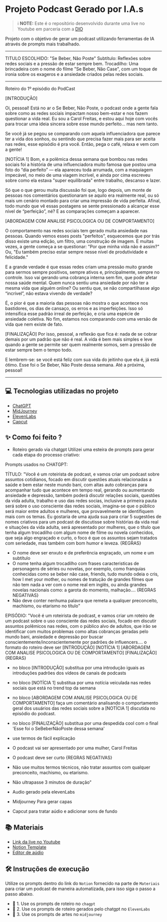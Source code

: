 

# Projeto Podcast Gerado por I.A.s


 > ℹ️ **NOTE:** Este é o repositório desenvolvido durante uma live no Youtube em parceria com a [DIO](https://dio.me)

Projeto com o objetivo de gerar um podcast utilizando ferramentas de IA através de prompts mais trabalhado.

**********************************************************************************************************************************************************************************
TITULO ESCOLHIDO: "Se Beber, Não Poste"
Subtítulo: Reflexões sobre redes sociais e a pressão de estar sempre bem.
Trocadilho: Uma brincadeira com o nome do filme "Se Beber, Não Case", com um toque de ironia sobre os exageros e a ansiedade criados pelas redes sociais.

**********************************************************************************************************************************************************************************
Roteiro do 1º episódio do PodCast

[INTRODUÇÃO]


Oi, pessoal! Está no ar o Se Beber, Não Poste, o podcast onde a gente fala sobre como as redes sociais impactam nosso bem-estar e nos fazem questionar a vida real. Eu sou a Carol Freitas, e estou aqui hoje com vocês para trocar uma ideia sincera sobre esse mundo perfeito... mas nem tanto.

Se você já se pegou se comparando com aquela influenciadora que parece ter a vida dos sonhos, ou sentindo que precisa fazer mais para ser aceita nas redes, esse episódio é pra você. Então, pega o café, relaxa e vem com a gente!

[NOTÍCIA 1] 
Bom, e a polêmica dessa semana que bombou nas redes sociais foi a história de uma influenciadora muito famosa que postou uma foto do “dia perfeito” — ela apareceu toda arrumada, com a maquiagem impecável, no meio de uma viagem incrível, e ainda por cima escreveu sobre como ela estava "super equilibrada" entre trabalho, descanso e lazer.

Só que o que gerou muita discussão foi que, logo depois, um monte de pessoas nos comentários questionaram se aquilo era realmente real, ou só mais um cenário montado para criar uma impressão de vida perfeita. Afinal, todo mundo que vê essas postagens se sente pressionado a alcançar esse nível de “perfeição”, né? E as comparações começam a aparecer.

[ABORDAGEM COM ANALISE PSICOLOGICA OU DE COMPORTAMENTO] 

O comportamento nas redes sociais tem gerado muita ansiedade nas pessoas. Quando vemos esses posts "perfeitos", esquecemos que por trás disso existe uma edição, um filtro, uma construção de imagem. E muitas vezes, a gente começa a se questionar: "Por que minha vida não é assim?" Ou, "Eu também preciso estar sempre nesse nível de produtividade e felicidade."

E a grande verdade é que essas redes criam uma pressão muito grande para sermos sempre positivos, sempre ativos e, principalmente, sempre no controle. Isso vai gerando uma cobrança interna sem fim, que pode afetar nossa saúde mental. Quem nunca sentiu uma ansiedade por não ter a mesma vida que alguém online? Ou sentiu que, se não compartilhasse algo “incrível”, não estava vivendo de verdade?

É, o pior é que a maioria das pessoas não mostra o que acontece nos bastidores, os dias de cansaço, os erros e as imperfeições. Isso só intensifica esse padrão irreal de perfeição, e cria uma espécie de ansiedade coletiva. No fim, estamos nos comparando com uma versão de vida que nem existe de fato.


[FINALIZAÇÃO]
Por isso, pessoal, a reflexão que fica é: nada de se cobrar demais por um padrão que não é real. A vida é bem mais simples e leve quando a gente se permite ser quem realmente somos, sem a pressão de estar sempre bem o tempo todo.

E lembrem-se: se você está feliz com sua vida do jeitinho que ela é, já está ótimo. Esse foi o Se Beber, Não Poste dessa semana. Até a próxima, pessoal!

**********************************************************************************************************************************************************************************

## 💻 Tecnologias utilizadas no projeto

- [ChatGPT](https://chat.openai.com/) 
- [MidJourney](https://www.midjourney.com/app/)
- [ElevenLabs](https://beta.elevenlabs.io/)
- [Capcut](https://www.capcut.com/pt-br/)

## ✨ Como foi feito ?

- Roteiro gerado via chatgpt
Utilizei uma esteira de prompts para gerar cada etapa do processo criativo:

Prompts usados no CHATGPT:

TÍTULO:
"Você é um roteirista de podcast, e vamos criar um podcast sobre assuntos cotidianos, focado em discutir questões atuais relacionadas a saúde e bem estar neste mundo bani, com altas auto cobranças para acompanhar tudo que acontece em tempo real, gerando ou aumentando ansiedade e depressão, também poderá discutir relações sociais, questões da vida adulta, trabalho e uso das redes socias, inclusive a primeira pauta será sobre o uso consciente das redes sociais, imagina-se que o público será maior entre adultos e mulheres, que provavelmente se identifiquem mais com os temas.  Eu gostaria de uma ajuda sua para criar 5 sugestões 
de nomes criativos para um podcast de discutisse sobre histórias da vida real e situações da vida adulta, será apresentado por mulheres, que o título que tenha algum trocadilho com algum nome de filme ou novela conhecidos, que seja algo engraçado e curto, o foco é que os assuntos sejam tratados com seriedade, mas também com bom humor e leveza.
{REGRAS}
- O nome deve ser enxuto e de preferência engraçado, um nome e um subtítulo 
- O nome tenha algum trocadilho com frases caracteristicas de personagens de séries ou novelas, por exemplo, como franquias conhecidas como se beber não case, friends, tudo mundo odeia o cris, how I met your mother,  ou nomes de tratução de grandes filmes que não tem nada a ver com o nome real em inglês, ou ainda grandes novelas nacionais como: a garota do momento, malhação....
{REGRAS NEGATIVAS}
- Não deve conter nenhuma palavra que remeta a qualquer preconceito, machismo, ou etarismo no título"

EPISÓDIO:
"Você é um roteirista de podcast, e vamos criar um  roteiro de um podcast sobre o uso consciente das redes sociais, focado em discutir assuntos polêmicos nas redes,  com o público alvo de adultos, que irão se identificar com muitos problemas como altas cobranças geradas pelo mundo bani, ansiedade e depressão por buscar conscientemente/inconscientemente por padrões de influencers....
o formato do roteiro deve ser
[INTRODUÇÃO]
[NOTÍCIA 1] 
[ABORDAGEM COM ANALISE PSICOLOGICA OU DE COMPORTAMENTO] 
[FINALIZAÇÃO]
{REGRAS}
- no bloco [INTRODUÇÃO] substitua por uma introdução iguais as introduções padrões dos vídeos de canais de podcasts
- no bloco [NOTÍCIA 1] substitua por uma notícia veiculada nas redes sociais que está no trend top da semana 
- no bloco [ABORDAGEM COM ANALISE PSICOLOGICA OU DE COMPORTAMENTO] faça um comentário analisando o comportamento geral dos usuários das redes sociais sobre a [NOTÍCIA 1] discutida no episódio do podcast. 
- no bloco [FINALIZAÇÃO] substitua por uma despedida cool com o final 'Esse foi o SeBeberNãoPoste dessa semana' 
- use termos de fácil explicação
- O podcast vai ser apresentado por uma mulher, Carol Freitas
- O podcast deve ser curto
{REGRAS NEGATIVAS}
- Não use muitos termos técnicos, não tratar assuntos com qualquer preconceito, machismo, ou etarismo.
- Não ultrapasse 3 minutos de duração"




- Audio gerado pela elevenLabs



- Midjourney Para gerar capas



- Capcut para tratar aúdio e adicionar sons de fundo

## 📚 Materiais

- [Link da live no Youtube](https://www.youtube.com)
- [Notion Template](https://helpful-jump-17b.notion.site/PAS-Podcast-AI-Studio-210489e15d7a4a73b743bb159e45d06f?pvs=4)
- [Editor de aúdio](https://www.capcut.com/editor?from_page=landing_page&__action_from=picture_V%C3%ADdeos%20profissionais%20em%20minutos,%20n%C3%A3o%20em%20horas.)


## 🛠️ Instruções de execução

Utilize os prompts dentro do link do `Notion` fornecido na parte de `Materiais` para criar um podcast de maneira automatizada, para isso siga o passo a passo abaixo.

- 🤖 1. Use os prompts de roteiro no `chagpt`
- 🤖 2. Use os prompts de roteiro gerados pelo chatgpt no  `ElevenLabs`
- 🤖 3. Use os prompts de artes no `midjourney`

